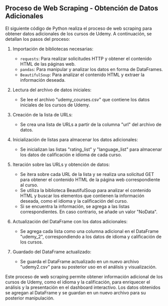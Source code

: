 ## Proceso de Web Scraping - Obtención de Datos Adicionales



El siguiente código de Python realiza el proceso de web scraping para obtener datos adicionales de los cursos de Udemy. A continuación, se detallan los pasos del proceso:

1. Importación de bibliotecas necesarias:
   - `requests`: Para realizar solicitudes HTTP y obtener el contenido HTML de las páginas web.
   - `pandas`: Para manipular y analizar los datos en forma de DataFrames.
   - `BeautifulSoup`: Para analizar el contenido HTML y extraer la información deseada.

2. Lectura del archivo de datos iniciales:
   - Se lee el archivo "udemy_courses.csv" que contiene los datos iniciales de los cursos de Udemy.

3. Creación de la lista de URLs:
   - Se crea una lista de URLs a partir de la columna "url" del archivo de datos.

4. Inicialización de listas para almacenar los datos adicionales:
   - Se inicializan las listas "rating_list" y "language_list" para almacenar los datos de calificación e idioma de cada curso.

5. Iteración sobre las URLs y obtención de datos:
   - Se itera sobre cada URL de la lista y se realiza una solicitud GET para obtener el contenido HTML de la página web correspondiente al curso.
   - Se utiliza la biblioteca BeautifulSoup para analizar el contenido HTML y buscar los elementos que contienen la información deseada, como el idioma y la calificación del curso.
   - Si se encuentra la información, se agrega a las listas correspondientes. En caso contrario, se añade un valor "NoData".

6. Actualización del DataFrame con los datos adicionales:
   - Se agrega cada lista como una columna adicional en el DataFrame "udemy_2", correspondiendo a los datos de idioma y calificación de los cursos.

7. Guardado del DataFrame actualizado:
   - Se guarda el DataFrame actualizado en un nuevo archivo "udemy2.csv" para su posterior uso en el análisis y visualización.

Este proceso de web scraping permite obtener información adicional de los cursos de Udemy, como el idioma y la calificación, para enriquecer el análisis y la presentación en el dashboard interactivo. Los datos obtenidos se agregan al DataFrame y se guardan en un nuevo archivo para su posterior manipulación.
